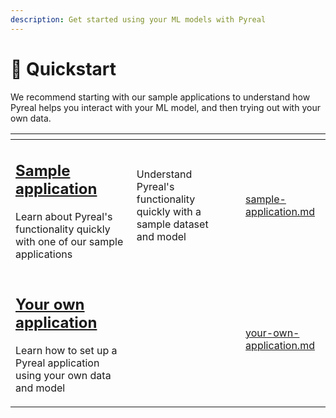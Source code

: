 ```yaml
---
description: Get started using your ML models with Pyreal
---
```


# 🚀 Quickstart

We recommend starting with our sample applications to understand how Pyreal helps you interact with your ML model, and then trying out with your own data.

<table data-card-size="large" data-view="cards"><thead><tr><th></th><th data-hidden></th><th data-hidden></th><th data-hidden data-card-target data-type="content-ref"></th></tr></thead><tbody><tr><td><h2><a href="sample-application.md">Sample application</a></h2><p>Learn about Pyreal's functionality quickly with one of our sample applications</p></td><td>Understand Pyreal's functionality quickly with a sample dataset and model</td><td></td><td><a href="sample-application.md">sample-application.md</a></td></tr><tr><td><h2><a href="your-own-application.md">Your own application</a> </h2><p>Learn how to set up a Pyreal application using your own data and model</p></td><td><h2></h2></td><td></td><td><a href="your-own-application.md">your-own-application.md</a></td></tr></tbody></table>

